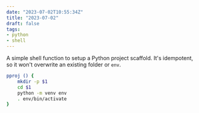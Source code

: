 ```yaml
---
date: "2023-07-02T10:55:34Z"
title: "2023-07-02"
draft: false
tags:
- python
- shell
---
```


A simple shell function to setup a Python project scaffold.
It's idempotent, so it won't overwrite an existing folder or `env`.

```sh
pproj () {
    mkdir -p $1
    cd $1
    python -m venv env
    . env/bin/activate
}
```
